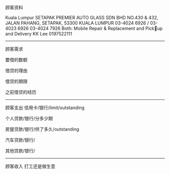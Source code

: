 顾客资料

Kuala Lumpur SETAPAK PREMIER AUTO GLASS SDN BHD NO.430 & 432, JALAN PAHANG, SETAPAK, 53300 KUALA LUMPUR 03-4024 6926 / 03-4023 6926 03-4024 7926 Both: Mobile Repair & Replacement and Pickup and Delivery KK Lee 0197522111

-----------------
顾客需求


要借的数额

借贷的理由

借贷的期限

之前借贷的经历


--------------
顾客支出
信用卡/银行/limit/outstanding


个人贷款/银行/分多少期

房屋贷款/银行/供了多久/outstanding

汽车贷款/银行/


其他贷款/银行/

-----------
顾客收入
打工还是做生意

